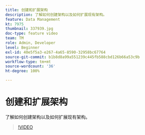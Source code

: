 ```yaml
---
title: 创建和扩展架构
description: 了解如何创建架构以及如何扩展现有架构。
feature: Data Management
kt: 7975
thumbnail: 337939.jpg
doc-type: feature video
team: TM
role: Admin, Developer
level: Beginner
exl-id: 40e5f5a3-e267-4a65-8590-32958bc67764
source-git-commit: b1b8d8a99a551239c445fb588cbd126b66a53c9b
workflow-type: tm+mt
source-wordcount: '36'
ht-degree: 100%

---
```


# 创建和扩展架构

了解如何创建架构以及如何扩展现有架构。

>[!VIDEO](https://video.tv.adobe.com/v/337939?quality=12&learn=on)
